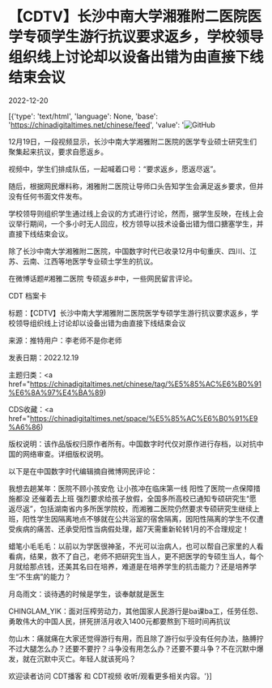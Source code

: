 # 【CDTV】长沙中南大学湘雅附二医院医学专硕学生游行抗议要求返乡，学校领导组织线上讨论却以设备出错为由直接下线结束会议

2022-12-20

[{'type': 'text/html', 'language': None, 'base': 'https://chinadigitaltimes.net/chinese/feed', 'value': '![GitHub](https://chinadigitaltimes.net/chinese/files/2022/12/截屏2022-12-20-17.51.01-768x433.png)

12月19日，一段视频显示，长沙中南大学湘雅附二医院的医学专业硕士研究生们聚集起来抗议，要求自愿返乡。

视频中，学生们排成队伍，一起喊着口号：“要求返乡，愿返尽返”。

随后，根据网民爆料称，湘雅附二医院让导师口头告知学生会满足返乡要求，但并没有任何书面文件发布。

学校领导则组织学生通过线上会议的方式进行讨论，然而，据学生反映，在线上会议举行期间，一个多小时无人回应，校方领导以技术设备出错为借口搪塞学生，并直接下线结束会议。

除了长沙中南大学湘雅附二医院，中国数字时代已收录12月中旬重庆、四川、江苏、云南、江西等地医学专业硕士学生的抗议。



在微博话题#湘雅二医院 专硕返乡#中，一些网民留言评论。



CDT 档案卡

标题：【CDTV】长沙中南大学湘雅附二医院医学专硕学生游行抗议要求返乡，学校领导组织线上讨论却以设备出错为由直接下线结束会议

来源：推特用户：李老师不是你老师

发表日期：2022.12.19

主题归类：<a href="https://chinadigitaltimes.net/chinese/tag/%E5%85%AC%E6%B0%91%E6%8A%97%E4%BA%89)

CDS收藏：<a href="https://chinadigitaltimes.net/space/%E5%85%AC%E6%B0%91%E9%A6%86)

版权说明：该作品版权归原作者所有。中国数字时代仅对原作进行存档，以对抗中国的网络审查。详细版权说明。





以下是在中国数字时代编辑摘自微博网民评论：



我想去趟某年：医院不顾小孩安危 让小孩冲在临床第一线 阳性了医院一点保障措施都没 还催着去上班 强烈要求给孩子放假，全国多所高校已通知专硕研究生“愿返尽返”，包括湖南省内多所医学院校，而湘雅二医院仍然要求专硕研究生继续上班，阳性学生因隔离地点不够就在公共浴室的宿舍隔离，因阳性隔离的学生不仅遭受疾病的痛苦、还承受阳性当病假处理，超7天需重新轮转1月的不合理规定！

蜡笔小毛毛毛：以前以为学医很神圣，不光可以治病人，也可以帮自己家里的人看看病，结果，救不了自己，老师不把研究生当人，更不把医学的专硕生当人，每个月就给那点钱，还美其名曰在培养，难道是在培养学生的抗击能力？还是培养学生“不生病”的能力？

月岛雨文：谈待遇的时候是学生，谈奉献就是医生

CHINGLAM_YIK：面对压榨劳动力，其他国家人民游行是ba课ba工，任劳任怨、勇敢伟大的中国人民，拼死拼活月收入1400元都要熬到下班时间再抗议

勿山木：痛就痛在大家还觉得游行有用，而且除了游行似乎没有任何办法，胳膊拧不过大腿怎么办？还要不要拧？斗争没有用怎么办？还要不要斗争？不在沉默中爆发，就在沉默中灭亡。年轻人就该死吗？



欢迎读者访问 CDT播客 和 CDT视频 收听/观看更多相关内容。'}]